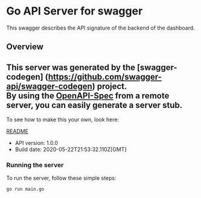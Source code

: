 # Go API Server for swagger

This swagger describes the API signature of the backend of the dashboard.

## Overview
This server was generated by the [swagger-codegen]
(https://github.com/swagger-api/swagger-codegen) project.  
By using the [OpenAPI-Spec](https://github.com/OAI/OpenAPI-Specification) from a remote server, you can easily generate a server stub.  
-

To see how to make this your own, look here:

[README](https://github.com/swagger-api/swagger-codegen/blob/master/README.md)

- API version: 1.0.0
- Build date: 2020-05-22T21:53:32.110Z[GMT]


### Running the server
To run the server, follow these simple steps:

```
go run main.go
```

